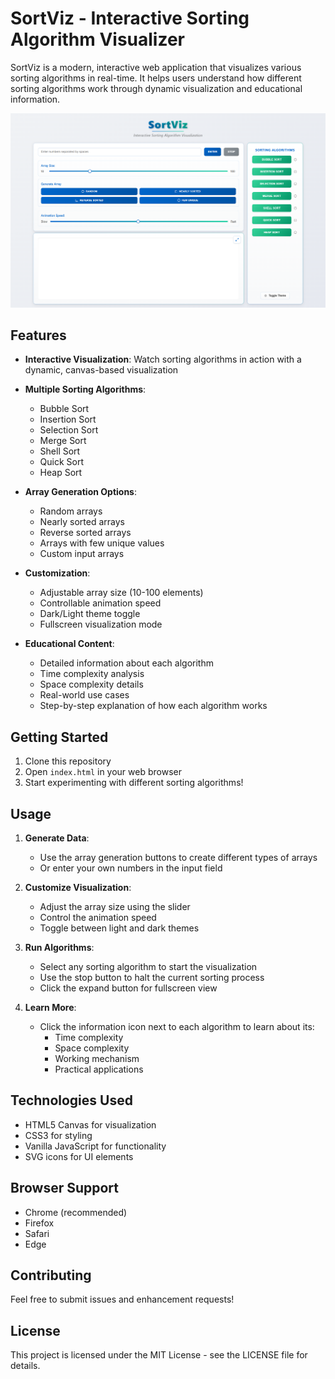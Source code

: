# SortViz - Interactive Sorting Algorithm Visualizer

SortViz is a modern, interactive web application that visualizes various sorting algorithms in real-time. It helps users understand how different sorting algorithms work through dynamic visualization and educational information.

![SortViz](screenshot.png)

## Features

- **Interactive Visualization**: Watch sorting algorithms in action with a dynamic, canvas-based visualization
- **Multiple Sorting Algorithms**:
  - Bubble Sort
  - Insertion Sort
  - Selection Sort
  - Merge Sort
  - Shell Sort
  - Quick Sort
  - Heap Sort

- **Array Generation Options**:
  - Random arrays
  - Nearly sorted arrays
  - Reverse sorted arrays
  - Arrays with few unique values
  - Custom input arrays

- **Customization**:
  - Adjustable array size (10-100 elements)
  - Controllable animation speed
  - Dark/Light theme toggle
  - Fullscreen visualization mode

- **Educational Content**:
  - Detailed information about each algorithm
  - Time complexity analysis
  - Space complexity details
  - Real-world use cases
  - Step-by-step explanation of how each algorithm works

## Getting Started

1. Clone this repository
2. Open `index.html` in your web browser
3. Start experimenting with different sorting algorithms!

## Usage

1. **Generate Data**:
   - Use the array generation buttons to create different types of arrays
   - Or enter your own numbers in the input field

2. **Customize Visualization**:
   - Adjust the array size using the slider
   - Control the animation speed
   - Toggle between light and dark themes

3. **Run Algorithms**:
   - Select any sorting algorithm to start the visualization
   - Use the stop button to halt the current sorting process
   - Click the expand button for fullscreen view

4. **Learn More**:
   - Click the information icon next to each algorithm to learn about its:
     - Time complexity
     - Space complexity
     - Working mechanism
     - Practical applications

## Technologies Used

- HTML5 Canvas for visualization
- CSS3 for styling
- Vanilla JavaScript for functionality
- SVG icons for UI elements

## Browser Support

- Chrome (recommended)
- Firefox
- Safari
- Edge

## Contributing

Feel free to submit issues and enhancement requests!

## License

This project is licensed under the MIT License - see the LICENSE file for details. 